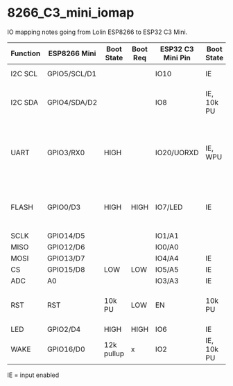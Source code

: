 # 8266_C3_mini_iomap
IO mapping notes going from Lolin ESP8266 to ESP32 C3 Mini.

| Function | ESP8266 Mini  | Boot State | Boot Req | ESP32 C3 Mini Pin | Boot State | Boot Req | Notes |
| -------- | ------------- | ---------- | -------- | ----------------- | ---------- | -------- | ----- |
| I2C SCL  | GPIO5/SCL/D1  |            |          | IO10              | IE         |          | Used by OLED Shield |
| I2C SDA	 | GPIO4/SDA/D2  |            |          | IO8               | IE, 10k PU | High for serial boot | Used by OLED shield
| UART     | GPIO3/RX0	   | HIGH	      |          | IO20/UORXD        | IE, WPU    |          | Note GPIO# and PIN# are not remotely the same, so be careful with the spec |
| FLASH    | GPIO0/D3      | HIGH       | HIGH     | IO7/LED           | IE         |          | Bootstrap requirement; PIR sensor defaults to this pin |
| SCLK     | GPIO14/D5	   |            |          | IO1/A1            |            |          |       |
| MISO     | GPIO12/D6     |            |          | IO0/A0            |            |          |       |
| MOSI     | GPIO13/D7     |            |          | IO4/A4            | IE         |          |       |
| CS       | GPIO15/D8     | LOW        | LOW      | IO5/A5            | IE	        |          |       |
| ADC      | A0            |            |          | IO3/A3		         | IE         |          |       |
| RST      | RST           | 10k PU     | LOW	     | EN	               | 10k PU     | LOW	     | 1uF cap to GND on the Wemos ESP32-C3 |
| LED      | GPIO2/D4      | HIGH       | HIGH     | IO6               | IE	        |          |       |
| WAKE     | GPIO16/D0     | 12k pullup	| x        | IO2               | IE, 10k PU | HIGH     |	     |

IE = input enabled
